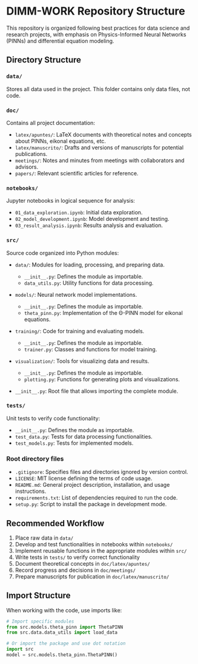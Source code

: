 # DIMM-WORK Repository Structure

This repository is organized following best practices for data science and research projects, with emphasis on Physics-Informed Neural Networks (PINNs) and differential equation modeling.

## Directory Structure

### `data/`
Stores all data used in the project. This folder contains only data files, not code.

### `doc/`
Contains all project documentation:
- `latex/apuntes/`: LaTeX documents with theoretical notes and concepts about PINNs, eikonal equations, etc.
- `latex/manuscrito/`: Drafts and versions of manuscripts for potential publications.
- `meetings/`: Notes and minutes from meetings with collaborators and advisors.
- `papers/`: Relevant scientific articles for reference.

### `notebooks/`
Jupyter notebooks in logical sequence for analysis:
- `01_data_exploration.ipynb`: Initial data exploration.
- `02_model_development.ipynb`: Model development and testing.
- `03_result_analysis.ipynb`: Results analysis and evaluation.

### `src/`
Source code organized into Python modules:
- `data/`: Modules for loading, processing, and preparing data.
  - `__init__.py`: Defines the module as importable.
  - `data_utils.py`: Utility functions for data processing.

- `models/`: Neural network model implementations.
  - `__init__.py`: Defines the module as importable.
  - `theta_pinn.py`: Implementation of the Θ-PINN model for eikonal equations.

- `training/`: Code for training and evaluating models.
  - `__init__.py`: Defines the module as importable.
  - `trainer.py`: Classes and functions for model training.

- `visualization/`: Tools for visualizing data and results.
  - `__init__.py`: Defines the module as importable.
  - `plotting.py`: Functions for generating plots and visualizations.

- `__init__.py`: Root file that allows importing the complete module.

### `tests/`
Unit tests to verify code functionality:
- `__init__.py`: Defines the module as importable.
- `test_data.py`: Tests for data processing functionalities.
- `test_models.py`: Tests for implemented models.

### Root directory files
- `.gitignore`: Specifies files and directories ignored by version control.
- `LICENSE`: MIT license defining the terms of code usage.
- `README.md`: General project description, installation, and usage instructions.
- `requirements.txt`: List of dependencies required to run the code.
- `setup.py`: Script to install the package in development mode.

## Recommended Workflow

1. Place raw data in `data/`
2. Develop and test functionalities in notebooks within `notebooks/`
3. Implement reusable functions in the appropriate modules within `src/`
4. Write tests in `tests/` to verify correct functionality
5. Document theoretical concepts in `doc/latex/apuntes/`
6. Record progress and decisions in `doc/meetings/`
7. Prepare manuscripts for publication in `doc/latex/manuscrito/`

## Import Structure

When working with the code, use imports like:

```python
# Import specific modules
from src.models.theta_pinn import ThetaPINN
from src.data.data_utils import load_data

# Or import the package and use dot notation
import src
model = src.models.theta_pinn.ThetaPINN()